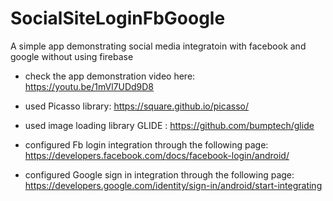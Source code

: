 # SocialSiteLoginFbGoogle
A simple app demonstrating social media integratoin with facebook and google without using firebase

- check the app demonstration video here: https://youtu.be/1mVl7UDd9D8

- used Picasso library: https://square.github.io/picasso/
- used image loading library GLIDE : https://github.com/bumptech/glide 
- configured Fb login integration through the following page: https://developers.facebook.com/docs/facebook-login/android/
- configured Google sign in integration through the following page: https://developers.google.com/identity/sign-in/android/start-integrating

    


